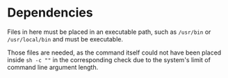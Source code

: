 # Dependencies

Files in here must be placed in an executable path, such as `/usr/bin` or `/usr/local/bin` and must be executable.

Those files are needed, as the command itself could not have been placed inside `sh -c ""` in the corresponding check due to the system's limit of command line argument length.

